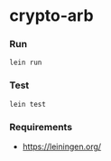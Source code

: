 # crypto-arb

### Run
    lein run

### Test
    lein test

### Requirements
* https://leiningen.org/
